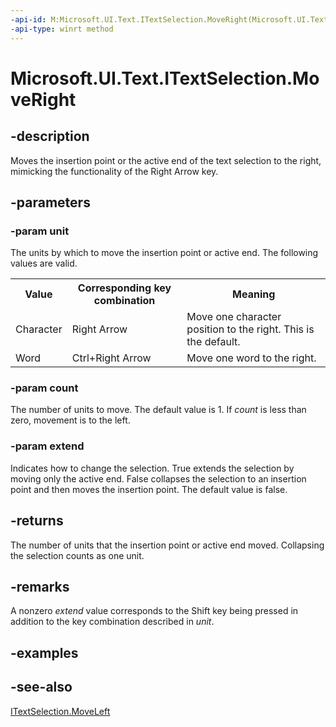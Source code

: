 ```yaml
---
-api-id: M:Microsoft.UI.Text.ITextSelection.MoveRight(Microsoft.UI.Text.TextRangeUnit,System.Int32,System.Boolean)
-api-type: winrt method
---
```


<!-- Method syntax
public int MoveRight(Windows.UI.Text.TextRangeUnit unit, System.Int32 count, System.Boolean extend)
-->

# Microsoft.UI.Text.ITextSelection.MoveRight

## -description
Moves the insertion point or the active end of the text selection to the right, mimicking the functionality of the Right Arrow key.

## -parameters
### -param unit
The units by which to move the insertion point or active end. The following values are valid. <table>
   <tr><th>Value</th><th>Corresponding key combination</th><th>Meaning</th></tr>
   <tr><td>Character</td><td>Right Arrow</td><td>Move one character position to the right. This is the default.</td></tr>
   <tr><td>Word</td><td>Ctrl+Right Arrow</td><td>Move one word to the right.</td></tr>
</table>

### -param count
The number of units to move. The default value is 1. If *count* is less than zero, movement is to the left.

### -param extend
Indicates how to change the selection. True extends the selection by moving only the active end. False collapses the selection to an insertion point and then moves the insertion point. The default value is false.

## -returns
The number of units that the insertion point or active end moved. Collapsing the selection counts as one unit.

## -remarks
A nonzero *extend* value corresponds to the Shift key being pressed in addition to the key combination described in *unit*.

## -examples

## -see-also
[ITextSelection.MoveLeft](itextselection_moveleft_401060493.md)
